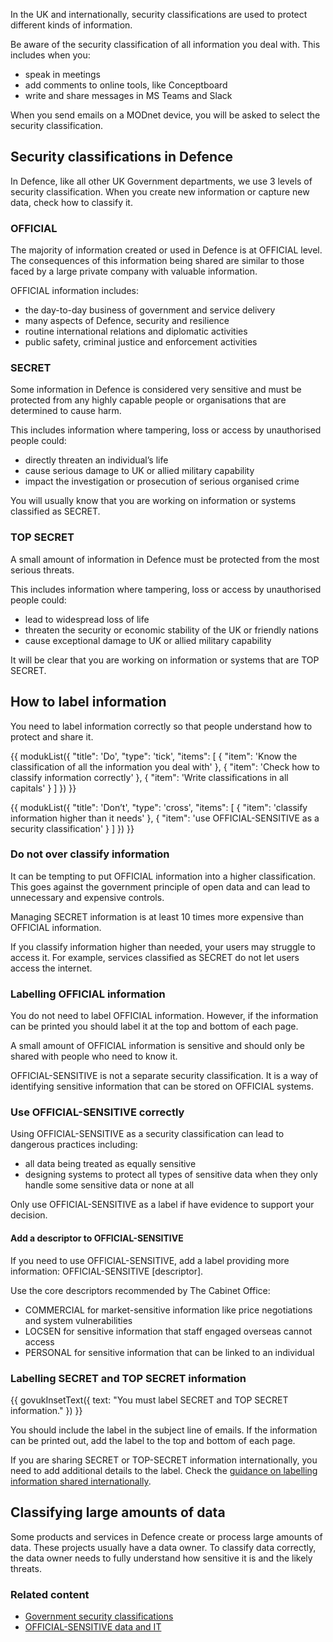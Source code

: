 In the UK and internationally, security classifications are used to protect different kinds of information.

Be aware of the security classification of all information you deal with. This includes when you:

- speak in meetings
- add comments to online tools, like Conceptboard
- write and share messages in MS Teams and Slack

When you send emails on a MODnet device, you will be asked to select the security classification.

## Security classifications in Defence

In Defence, like all other UK Government departments, we use 3 levels of security classification. When you create new information or capture new data, check how to classify it.

### OFFICIAL

The majority of information created or used in Defence is at OFFICIAL level. The consequences of this information being shared are similar to those faced by a large private company with valuable information.

OFFICIAL information includes:

- the day-to-day business of government and service delivery
- many aspects of Defence, security and resilience
- routine international relations and diplomatic activities
- public safety, criminal justice and enforcement activities

### SECRET

Some information in Defence is considered very sensitive and must be protected from any highly capable people or organisations that are determined to cause harm.

This includes information where tampering, loss or access by unauthorised people could:

- directly threaten an individual’s life
- cause serious damage to UK or allied military capability
- impact the investigation or prosecution of serious organised crime

You will usually know that you are working on information or systems classified as SECRET.

### TOP SECRET

A small amount of information in Defence must be protected from the most serious threats.

This includes information where tampering, loss or access by unauthorised people could:

- lead to widespread loss of life
- threaten the security or economic stability of the UK or friendly nations
- cause exceptional damage to UK or allied military capability

It will be clear that you are working on information or systems that are TOP SECRET.

## How to label information

You need to label information correctly so that people understand how to protect and share it.

{{ modukList({
  "title": 'Do',
  "type": 'tick',
  "items": [
    {
      "item": 'Know the classification of all the information you deal with'
    },
    {
      "item": 'Check how to classify information correctly'
    },
    {
      "item": 'Write classifications in all capitals'
    }
  ]
}) }}

{{ modukList({
  "title": 'Don’t',
  "type": 'cross',
  "items": [
    {
      "item": 'classify information higher than it needs'
    },
    {
      "item": 'use OFFICIAL-SENSITIVE as a security classification'
    }
  ]
}) }}

### Do not over classify information

It can be tempting to put OFFICIAL information into a higher classification. This goes against the government principle of open data and can lead to unnecessary and expensive controls.

Managing SECRET information is at least 10 times more expensive than OFFICIAL information.

If you classify information higher than needed, your users may struggle to access it. For example, services classified as SECRET do not let users access the internet.

### Labelling OFFICIAL information

You do not need to label OFFICIAL information. However, if the information can be printed you should label it at the top and bottom of each page.

A small amount of OFFICIAL information is sensitive and should only be shared with people who need to know it.
  
OFFICIAL-SENSITIVE is not a separate security classification. It is a way of identifying sensitive information that can be stored on OFFICIAL systems.

### Use OFFICIAL-SENSITIVE correctly

Using OFFICIAL-SENSITIVE as a security classification can lead to dangerous practices including:

- all data being treated as equally sensitive
- designing systems to protect all types of sensitive data when they only handle some sensitive data or none at all

Only use OFFICIAL-SENSITIVE as a label if have evidence to support your decision.

#### Add a descriptor to OFFICIAL-SENSITIVE

If you need to use OFFICIAL-SENSITIVE, add a label providing more information: OFFICIAL-SENSITIVE [descriptor].

Use the core descriptors recommended by The Cabinet Office:

- COMMERCIAL for market-sensitive information like price negotiations and system vulnerabilities
- LOCSEN for sensitive information that staff engaged overseas cannot access
- PERSONAL for sensitive information that can be linked to an individual

### Labelling SECRET and TOP SECRET information

{{ govukInsetText({
  text: "You must label SECRET and TOP SECRET information."
}) }}

You should include the label in the subject line of emails. If the information can be printed out, add the label to the top and bottom of each page.

If you are sharing SECRET or TOP-SECRET information internationally, you need to add additional details to the label. Check the [guidance on labelling information shared internationally](#0).

## Classifying large amounts of data

Some products and services in Defence create or process large amounts of data. These projects usually have a data owner. To classify data correctly, the data owner needs to fully understand how sensitive it is and the likely threats.

### Related content

- [Government security classifications](#0)
- [OFFICIAL-SENSITIVE data and IT](#0)